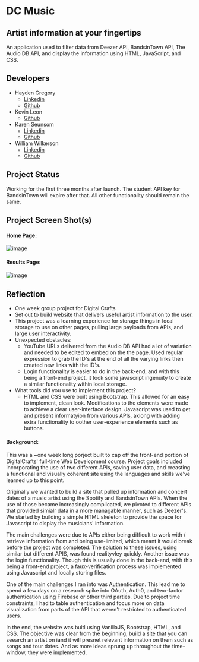 # DC Music

## Artist information at your fingertips


An application used to filter data from Deezer API, BandsinTown API, The Audio DB API, and display the information using HTML, JavaScript, and CSS.

## Developers
 - Hayden Gregory
    - <a href="https://www.linkedin.com/in/hayden-gregory-55b960a5?lipi=urn%3Ali%3Apage%3Ad_flagship3_profile_view_base_contact_details%3BccJaD5ANR2uWfbiN00YZqg%3D%3D"> Linkedin </a>
    - <a href="https://github.com/HaydenGregory">Github</a>
 - Kevin Leon
    - <a href="https://github.com/kevinleon01">Github</a>
 - Karen Seunsom
    - <a href="https://www.linkedin.com/in/rasinie-seunsom/"> Linkedin </a>
    - <a href="https://github.com/karenseunsom">Github</a>
 - William Wilkerson
    - <a href="https://www.linkedin.com/in/willie-wilkerson-337675202/"> Linkedin </a>
    - <a href="https://github.com/williewilkerson27">Github</a>

## Project Status
Working for the first three months after launch. The student API key for BandsinTown will expire after that. All other functionality should remain the same.

## Project Screen Shot(s)

#### Home Page:   

![image](https://user-images.githubusercontent.com/84730187/125695272-b5cfa579-c581-4a0e-a377-fc86c2a1e3a1.png)
#### Results Page:

![image](https://user-images.githubusercontent.com/84730187/125696593-9a87a804-b7ed-478a-ac35-5906514094bd.png)

## Reflection

  - One week group project for Digital Crafts
  - Set out to build website that delivers useful artist information to the user.
  - This project was a learning experience for storage things in local storage to use on other pages, pulling large payloads from APIs, and large user interactivity.
  - Unexpected obstacles:
    - YouTube URLs delivered from the Audio DB API had a lot of variation and needed to be edited to embed on the the page. Used regular expression to grab the ID's at the end of all the varying links then created new links with the ID's.
    - Login functionality is easier to do in the back-end, and with this being a front-end project, it took some javascript ingenuity to create a similar functionality within local storage. 
  - What tools did you use to implement this project?
      - HTML and CSS were built using Bootstrap. This allowed for an easy to implement, clean look. Modifications to the elements were made to achieve a clear user-interface design. Javascript was used to get and present informatyion from various APIs, aklong with adding extra functionality to oother user-experience elements such as buttons.    

#### Background:  

This was a ~one week long porject built to cap off the front-end portion of DigitalCrafts' full-time Web Development course. Project goals included incorporating the use of two different APIs, saving user data, and creasting a functional and visually coherent site using the languages and skills we've learned up to this point.

Originally we wanted to build a site that pulled up information and concert dates of a music artist using the Spotify and BandsinTown APIs. When the use of those became increasingly complicated, we pivoted to different APIs that provided simialr data in a more managable manner, such as Deezer's. We started by building a simple HTML skeleton to provide the space for Javascript to display the musicians' information.

The main challenges were due to APIs either being difficult to work with / retrieve information from and being use-limited, which meant it would break before the project was completed. The solution to these issues, using similar but different APIS, was found realityvley quickly. Another issue was the login functionality. Though this is usually done in the back-end, with this being a front-end project, a faux-verification process was implemented using Javascript and locally storing files.  

One of the main challenges I ran into was Authentication. This lead me to spend a few days on a research spike into OAuth, Auth0, and two-factor authentication using Firebase or other third parties. Due to project time constraints, I had to table authentication and focus more on data visualization from parts of the API that weren't restricted to authenticated users.

In the end, the website was buitl using VanillaJS, Bootstrap, HTML, and CSS. The objective was clear from the beginning, build a site that you can seearch an artist on iand it will presnet relevant information on them such as songs and tour dates. And as more ideas sprung up throughout the time-window, they were implemented. 
